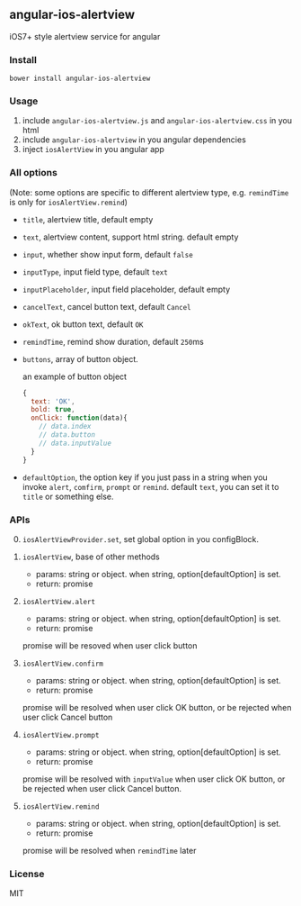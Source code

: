 ## angular-ios-alertview
iOS7+ style alertview service for angular

### Install
```shell
bower install angular-ios-alertview
```

### Usage
1. include `angular-ios-alertview.js` and `angular-ios-alertview.css` in you html
2. include `angular-ios-alertview` in you angular dependencies
3. inject `iosAlertView` in you angular app

### All options
(Note: some options are specific to different alertview type, e.g. `remindTime` is only for `iosAlertView.remind`)

- `title`, alertview title, default empty
- `text`, alertview content, support html string. default empty
- `input`, whether show input form, default `false`
- `inputType`, input field type, default `text`
- `inputPlaceholder`, input field placeholder, default empty
- `cancelText`, cancel button text, default `Cancel`
- `okText`, ok button text, default `OK`
- `remindTime`, remind show duration, default `250`ms
- `buttons`, array of button object.

    an example of button object
    ```js
    {
      text: 'OK',
      bold: true,
      onClick: function(data){
        // data.index
        // data.button
        // data.inputValue
      }
    }
    ```

- `defaultOption`, the option key if you just pass in a string when you invoke `alert`, `comfirm`, `prompt` or `remind`. default `text`, you can set it to `title` or something else.

### APIs
0. `iosAlertViewProvider.set`, set global option in you configBlock.
1. `iosAlertView`, base of other methods

    - params: string or object. when string, option[defaultOption] is set.
    - return: promise

2. `iosAlertView.alert`

    - params: string or object. when string, option[defaultOption] is set.
    - return: promise

    promise will be resoved when user click button

3. `iosAlertView.confirm`

    - params: string or object. when string, option[defaultOption] is set.
    - return: promise

    promise will be resolved when user click OK button, or be rejected when user click Cancel button

4. `iosAlertView.prompt`

    - params: string or object. when string, option[defaultOption] is set.
    - return: promise

    promise will be resolved with `inputValue` when user click OK button, or be rejected when user click Cancel button.

5. `iosAlertView.remind`

    - params: string or object. when string, option[defaultOption] is set.
    - return: promise

    promise will be resolved when `remindTime` later

### License
MIT
